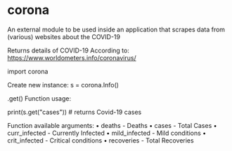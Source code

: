 # corona
An external module to be used inside an application that scrapes data from (various) websites about the COVID-19

Returns details of COVID-19
According to: https://www.worldometers.info/coronavirus/

import corona

Create new instance:
s = corona.Info()


.get() Function usage:

print(s.get("cases"))  # returns Covid-19 cases

Function available arguments:
    • deaths          - Deaths
    • cases           - Total Cases
    • curr_infected   - Currently Infected
    • mild_infected   - Mild conditions
    • crit_infected   - Critical conditions
    • recoveries      - Total Recoveries
